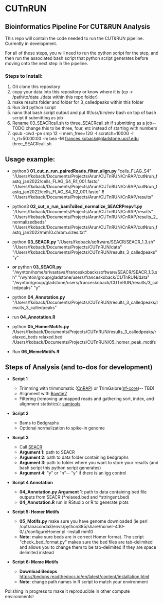 # CUTnRUN
## Bioinformatics Pipeline For CUT&RUN Analysis

This repo will contain the code needed to run the CUT&RUN pipeline. Currently in development.

For all of these steps, you will need to run the python script for the step, and then run the associated bash script that python script generates before moving onto the next step in the pipeline.

### Steps to Install: ##
1. Git clone this repository 
2. copy your data into this repository or know where it is (cp -r /path/to/data ./data within this repo folder)
3. make results folder and folder for 3_calledpeaks within this folder 
4. Run 3rd python script 
5. nano that bash script output and put #!/usr/bin/env bash on top of bash script if submitting as job 
6. Rename 03_SEACRcall.sh to three_SEACRcall.sh if submitting as a job-- TODO change this to be three, four, etc instead of starting with numbers
7. qsub -cwd -pe smp 12 -l mem_free=12G -l scratch=1000G -l h_rt=50:00:00 -m bea -M frances.koback@gladstone.ucsf.edu three_SEACRcall.sh

## Usage example: ##
- python3 **01_cut_n_run_pairedReads_filter_align.py** "cells_FLAG_S4" "/Users/fkoback/Documents/Projects/Arun/CUTnRUN/CnRAP/cutNrun_fastq_jan2022/cells_FLAG_S4_R1_001.fastq" "/Users/fkoback/Documents/Projects/Arun/CUTnRUN/CnRAP/cutNrun_fastq_jan2022/cells_FLAG_S4_R2_001.fastq" 8 "/Users/fkoback/Documents/Projects/Arun/CUTnRUN/CnRAP/results"
- python3 **02_cut_n_run_bamToBed_normalize_SEACRPrepv1.py** "/Users/fkoback/Documents/Projects/Arun/CUTnRUN/CnRAP/results" "/Users/fkoback/Documents/Projects/Arun/CUTnRUN/CnRAP/results_2_normalizedbeds" "/Users/fkoback/Documents/Projects/Arun/CUTnRUN/CnRAP/cutNrun_fastq_jan2022/mm10.chrom.sizes.txt"
- python **03_SEACR.py** "/Users/fkoback/software/SEACR/SEACR_1.3.sh" "/Users/fkoback/Documents/Projects/CUTnRUN/data"  "/Users/fkoback/Documents/Projects/CUTnRUN/results_3_calledpeaks" "y"
- **or** python **03_SEACR.py** "/wynton/home/srivastava/franceskoback/software/SEACR/SEACR_1.3.sh" "/wynton/group/gladstone/users/franceskoback/CUTnRUN/data"  "/wynton/group/gladstone/users/franceskoback/CUTnRUN/results/3_calledpeaks" "y"
- python **04_Annotation.py** "/Users/fkoback/Documents/Projects/CUTnRUN/results_3_calledpeaks/results_3_calledpeaks"

- run **04_Annotation.R**

- python **05_HomerMotifs.py** /Users/fkoback/Documents/Projects/CUTnRUN/results_3_calledpeaks/relaxed_beds relaxed.bed /Users/fkoback/Documents/Projects/CUTnRUN/05_homer_peak_motifs

- Run **06_MemeMotifs.R**

## Steps of Analysis (and to-dos for development)
  
  - **Script 1**
      - Trimming with trimmomatic ([CnRAP](https://star-protocols.cell.com/protocols/944#key-resources-table)) or TrimGalore([nf-core](https://nf-co.re/cutandrun))-- TBD)
      - Alignment with [Bowtie2](http://bowtie-bio.sourceforge.net/bowtie2/index.shtml)
      - Filtering (removing unmapped reads and gathering sort, index, and alignment statistics): [samtools](http://www.htslib.org/)
    
  - **Script 2**
      - Bams to Bedgraphs 
      - Optional normalization to spike-in genome


  - **Script 3**
      - Call [SEACR](https://github.com/FredHutch/SEACR)
      - **Argument 1**: path to SEACR
      - **Argument 2**: path to data folder containing bedgraphs
      - **Argument 3**: path to folder where you want to store your results (and bash script this python script generates)
      - **Argument 4**: "y" or "n"-- "y" if there is an igg control 

  - **Script 4 Annotation**
      - **04_Annotation.py Argument 1**: path to data containing bed file outputs from SEACR (*relaxed.bed and *stringent.bed)
      - **04_Annotation.R** run in RStudio or R to generate plots 

  - **Script 5: Homer Motifs**
      - **05_Motifs.py** make sure you have genome downloaded (ie perl /opt/anaconda3/envs/python385/share/homer-4.10-0/.//configureHomer.pl -install mm10
      - **Note**: make sure beds are in correct Homer format. The script "check_bed_format.py" makes sure the bed files are tab-delimited and allows you to change them to be tab-delimited if they are space delimited instead

  - **Script 6: Meme Motifs**
      - **Download Bedops** https://bedops.readthedocs.io/en/latest/content/installation.html
      - **Note**: change path names in R script to match your environment 

Polishing in progress to make it reproducible in other compute environments!  
